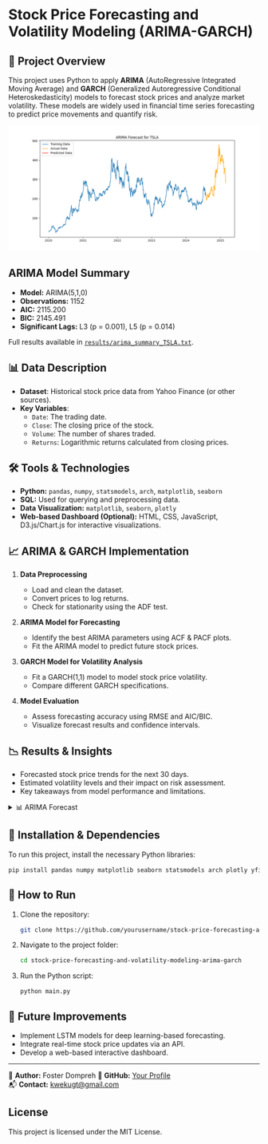 # Stock Price Forecasting and Volatility Modeling (ARIMA-GARCH)

## 📌 Project Overview
This project uses Python to apply **ARIMA** (AutoRegressive Integrated Moving Average) and **GARCH** (Generalized Autoregressive Conditional Heteroskedasticity) models to forecast stock prices and analyze market volatility. These models are widely used in financial time series forecasting to predict price movements and quantify risk.

<img src="fig/arima_forecast_tsla.png" width="600">

## ARIMA Model Summary

- **Model:** ARIMA(5,1,0)
- **Observations:** 1152
- **AIC:** 2115.200
- **BIC:** 2145.491
- **Significant Lags:** L3 (p = 0.001), L5 (p = 0.014)

Full results available in [`results/arima_summary_TSLA.txt`](arima_summary_TSLA.txt).


## 📊 Data Description
- **Dataset**: Historical stock price data from Yahoo Finance (or other sources).
- **Key Variables**:
  - `Date`: The trading date.
  - `Close`: The closing price of the stock.
  - `Volume`: The number of shares traded.
  - `Returns`: Logarithmic returns calculated from closing prices.

## 🛠 Tools & Technologies
- **Python:** `pandas`, `numpy`, `statsmodels`, `arch`, `matplotlib`, `seaborn`
- **SQL:** Used for querying and preprocessing data.
- **Data Visualization:** `matplotlib`, `seaborn`, `plotly`
- **Web-based Dashboard (Optional):** HTML, CSS, JavaScript, D3.js/Chart.js for interactive visualizations.

## 📈 ARIMA & GARCH Implementation
1. **Data Preprocessing**
   - Load and clean the dataset.
   - Convert prices to log returns.
   - Check for stationarity using the ADF test.

2. **ARIMA Model for Forecasting**
   - Identify the best ARIMA parameters using ACF & PACF plots.
   - Fit the ARIMA model to predict future stock prices.

3. **GARCH Model for Volatility Analysis**
   - Fit a GARCH(1,1) model to model stock price volatility.
   - Compare different GARCH specifications.

4. **Model Evaluation**
   - Assess forecasting accuracy using RMSE and AIC/BIC.
   - Visualize forecast results and confidence intervals.

## 📉 Results & Insights
- Forecasted stock price trends for the next 30 days.
- Estimated volatility levels and their impact on risk assessment.
- Key takeaways from model performance and limitations.

<details>
  <summary>📊 ARIMA Forecast</summary>
  <img src="fig/arima_forecast_tsla.png" width="600">
</details>

## 🔧 Installation & Dependencies
To run this project, install the necessary Python libraries:
```bash
pip install pandas numpy matplotlib seaborn statsmodels arch plotly yfinance
```

## 🚀 How to Run
1. Clone the repository:
   ```bash
   git clone https://github.com/yourusername/stock-price-forecasting-and-volatility-modeling-arima-garch.git
   ```
2. Navigate to the project folder:
   ```bash
   cd stock-price-forecasting-and-volatility-modeling-arima-garch
   ```
3. Run the Python script:
   ```bash
   python main.py
   ```

## 📌 Future Improvements
- Implement LSTM models for deep learning-based forecasting.
- Integrate real-time stock price updates via an API.
- Develop a web-based interactive dashboard.

---
📢 **Author:** Foster Dompreh
🔗 **GitHub:** [Your Profile](https://github.com/kweku3)  
📬 **Contact:** kwekugt@gmail.com

## License
This project is licensed under the MIT License.